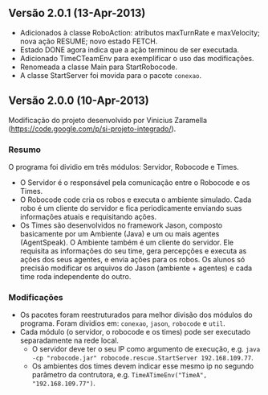 ## Versão 2.0.1 (13-Apr-2013)

* Adicionados à classe RoboAction: atributos maxTurnRate e maxVelocity; nova ação RESUME; novo estado FETCH.
* Estado DONE agora indica que a ação terminou de ser executada.
* Adicionado TimeCTeamEnv para exemplificar o uso das modificações.
* Renomeada a classe Main para StartRobocode.
* A classe StartServer foi movida para o pacote ``conexao``.

## Versão 2.0.0 (10-Apr-2013)

Modificação do projeto desenvolvido por Vinicius Zaramella (https://code.google.com/p/si-projeto-integrado/).

### Resumo

O programa foi dividio em três módulos: Servidor, Robocode e Times.
* O Servidor é o responsável pela comunicação entre o Robocode e os Times.
* O Robocode code cria os robos e executa o ambiente simulado. Cada robo é um cliente do servidor e fica periodicamente enviando suas informações atuais e requisitando ações.
* Os Times são desenvolvidos no framework Jason, composto basicamente por um Ambiente (Java) e um ou mais agentes (AgentSpeak). O Ambiente também é um cliente do servidor. Ele requisita as informações do seu time, gera percepções e executa as ações dos seus agentes, e envia ações para os robos. 
Os alunos só precisão modificar os arquivos do Jason (ambiente + agentes) e cada time roda independente do outro.

### Modificações
* Os pacotes foram reestruturados para melhor divisão dos módulos do programa. Foram dividios em: ``conexao``, ``jason``, ``robocode`` e ``util``.
* Cada módulo (o servidor, o robocode e os times)  pode ser executado separadamente na rede local.
	* O servidor deve ter o seu IP como argumento de execução, e.g. ``java -cp "robocode.jar" robocode.rescue.StartServer 192.168.109.77``.
	* Os ambientes dos times devem indicar esse mesmo ip no segundo parâmetro da contrutora, e.g. ``TimeATimeEnv("TimeA", "192.168.109.77")``.



